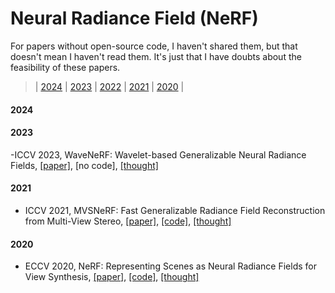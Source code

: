 # Neural Radiance Field (NeRF)
For papers without open-source code, I haven't shared them, but that doesn't mean I haven't read them. It's just that I have doubts about the feasibility of these papers.

> | [2024](#2024) | [2023](#2023) | [2022](#2022) | [2021](#2021) | [2020](#2020) |
#### 2024

#### 2023
-ICCV 2023, WaveNeRF: Wavelet-based Generalizable Neural Radiance Fields, [[paper]](https://arxiv.org/abs/2308.04826), [no code], [[thought]]()
#### 2021
- ICCV 2021, MVSNeRF: Fast Generalizable Radiance Field Reconstruction from Multi-View Stereo, [[paper]](https://arxiv.org/abs/2103.15595), [[code]](https://github.com/apchenstu/mvsnerf), [[thought]]()
#### 2020
- ECCV 2020, NeRF: Representing Scenes as Neural Radiance Fields for View Synthesis, [[paper]](https://arxiv.org/pdf/2003.08934.pdf), [[code]](https://github.com/bmild/nerf), [[thought]]()
